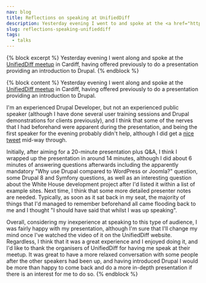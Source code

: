 ```yaml
---
nav: blog
title: Reflections on speaking at UnifiedDiff
description: Yesterday evening I went to and spoke at the <a href="http://www.unifieddiff.co.uk" title="UnifiedDiff">UnifiedDiff meetup</a> in Cardiff, having offered previously to do a presentation providing an introduction to Drupal.
slug: reflections-speaking-unifieddiff
tags:
  - talks
---
```

{% block excerpt %}
Yesterday evening I went along and spoke at the [UnifiedDiff meetup](http://www.unifieddiff.co.uk) in Cardiff, having offered previously to do a presentation providing an introduction to Drupal.
{% endblock %}

{% block content %}
Yesterday evening I went along and spoke at the [UnifiedDiff meetup](http://www.unifieddiff.co.uk) in Cardiff, having offered previously to do a presentation providing an introduction to Drupal.

I'm an experienced Drupal Developer, but not an experienced public speaker (although I have done several user training sessions and Drupal demonstrations for clients previously), and I think that some of the nerves that I had beforehand were apparent during the presentation, and being the first speaker for the evening probably didn't help, although I did get a [nice tweet](https://twitter.com/craigmarvelley/status/243418608720543745) mid-way through.

Initially, after aiming for a 20-minute presentation plus Q&A, I think I wrapped up the presentation in around 14 minutes, although I did about 6 minutes of answering questions afterwards including the apparently mandatory "Why use Drupal compared to WordPress or Joomla?" question, some Drupal 8 and Symfony questions, as well as an interesting question about the White House development project after I'd listed it within a list of example sites. Next time, I think that some more detailed presenter notes are needed. Typically, as soon as it sat back in my seat, the majority of things that I'd managed to remember beforehand all came flooding back to me and I thought "I should have said that whilst I was up speaking".

Overall, considering my inexperience at speaking to this type of audience, I was fairly happy with my presentation, although I'm sure that I'll change my mind once I've watched the video of it on the UnifiedDiff website. Regardless, I think that it was a great experience and I enjoyed doing it, and I'd like to thank the organisers of UnifiedDiff for having me speak at their meetup. It was great to have a more relaxed conversation with some people after the other speakers had been up, and having introduced Drupal I would be more than happy to come back and do a more in-depth presentation if there is an interest for me to do so.
{% endblock %}
